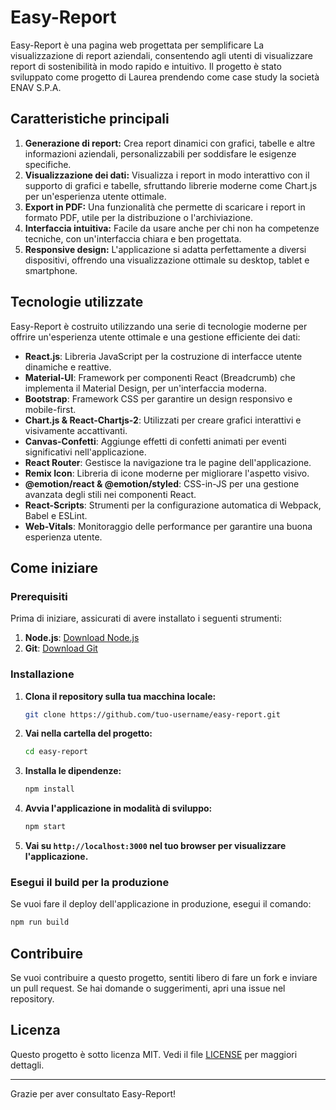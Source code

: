 
# Easy-Report

Easy-Report è una pagina web progettata per semplificare La visualizzazione di report aziendali, consentendo agli utenti di visualizzare report di sostenibilità in modo rapido e intuitivo. Il progetto è stato sviluppato come progetto di Laurea prendendo come case study la società ENAV S.P.A.

## Caratteristiche principali

1. **Generazione di report:** Crea report dinamici con grafici, tabelle e altre informazioni aziendali, personalizzabili per soddisfare le esigenze specifiche.
2. **Visualizzazione dei dati:** Visualizza i report in modo interattivo con il supporto di grafici e tabelle, sfruttando librerie moderne come Chart.js per un'esperienza utente ottimale.
3. **Export in PDF:** Una funzionalità che permette di scaricare i report in formato PDF, utile per la distribuzione o l'archiviazione.
4. **Interfaccia intuitiva:** Facile da usare anche per chi non ha competenze tecniche, con un'interfaccia chiara e ben progettata.
5. **Responsive design:** L'applicazione si adatta perfettamente a diversi dispositivi, offrendo una visualizzazione ottimale su desktop, tablet e smartphone.

## Tecnologie utilizzate

Easy-Report è costruito utilizzando una serie di tecnologie moderne per offrire un'esperienza utente ottimale e una gestione efficiente dei dati:

- **React.js**: Libreria JavaScript per la costruzione di interfacce utente dinamiche e reattive.
- **Material-UI**: Framework per componenti React (Breadcrumb) che implementa il Material Design, per un'interfaccia moderna.
- **Bootstrap**: Framework CSS per garantire un design responsivo e mobile-first.
- **Chart.js & React-Chartjs-2**: Utilizzati per creare grafici interattivi e visivamente accattivanti.
- **Canvas-Confetti**: Aggiunge effetti di confetti animati per eventi significativi nell'applicazione.
- **React Router**: Gestisce la navigazione tra le pagine dell'applicazione.
- **Remix Icon**: Libreria di icone moderne per migliorare l'aspetto visivo.
- **@emotion/react & @emotion/styled**: CSS-in-JS per una gestione avanzata degli stili nei componenti React.
- **React-Scripts**: Strumenti per la configurazione automatica di Webpack, Babel e ESLint.
- **Web-Vitals**: Monitoraggio delle performance per garantire una buona esperienza utente.

## Come iniziare

### Prerequisiti

Prima di iniziare, assicurati di avere installato i seguenti strumenti:

1. **Node.js**: [Download Node.js](https://nodejs.org/)
2. **Git**: [Download Git](https://git-scm.com/)

### Installazione

1. **Clona il repository sulla tua macchina locale:**
   ```bash
   git clone https://github.com/tuo-username/easy-report.git
   ```

2. **Vai nella cartella del progetto:**
   ```bash
   cd easy-report
   ```

3. **Installa le dipendenze:**
   ```bash
   npm install
   ```

4. **Avvia l'applicazione in modalità di sviluppo:**
   ```bash
   npm start
   ```

5. **Vai su `http://localhost:3000` nel tuo browser per visualizzare l'applicazione.**

### Esegui il build per la produzione

Se vuoi fare il deploy dell'applicazione in produzione, esegui il comando:
```bash
npm run build
```

## Contribuire

Se vuoi contribuire a questo progetto, sentiti libero di fare un fork e inviare un pull request. Se hai domande o suggerimenti, apri una issue nel repository.

## Licenza

Questo progetto è sotto licenza MIT. Vedi il file [LICENSE](LICENSE) per maggiori dettagli.

---

Grazie per aver consultato Easy-Report!
